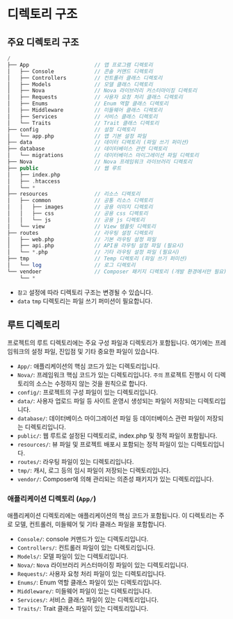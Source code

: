 # 디렉토리 구조

## 주요 디렉토리 구조

```php
/
├── App                     // 앱 프로그램 디렉토리
│   ├── Console             // 콘솔 커맨드 디렉토리
│   ├── Controllers         // 컨트롤러 클래스 디렉토리
│   ├── Models              // 모델 클래스 디렉토리
│   ├── Nova                // Nova 라이브러리 커스터마이징 디렉토리
│   ├── Requests            // 사용자 요청 처리 클래스 디렉토리
│   ├── Enums               // Enum 역할 클래스 디렉토리
│   ├── Middleware          // 미들웨어 클래스 디렉토리
│   ├── Services            // 서비스 클래스 디렉토리
│   └── Traits              // Trait 클래스 디렉토리
├── config                  // 설정 디렉토리
│   └── app.php             // 앱 기본 설정 파일
├── data                    // 데이터 디렉토리 (파일 쓰기 퍼미션)
├── database                // 데이터베이스 관련 디렉토리
│   └── migrations          // 데이터베이스 마이그레이션 파일 디렉토리
├── Nova                    // Nova 프레임워크 라이브러리 디렉토리
├── public                  // 웹 루트
│   ├── index.php
│   ├── .htaccess
│   └── *
├── resources               // 리소스 디렉토리
│   ├── common              // 공통 리소스 디렉토리
│   │   ├── images          // 공용 이미지 디렉토리
│   │   ├── css             // 공용 css 디렉토리
│   │   └── js              // 공용 js 디렉토리
│   └── view                // View 템플릿 디렉토리
├── routes                  // 라우팅 설정 디렉토리
│   ├── web.php             // 기본 라우팅 설정 파일
│   ├── api.php             // API용 라우팅 설정 파일 (필요시)
│   └── *.php               // 기타 라우팅 설정 파일 (필요시)
├── tmp                     // Temp 디렉토리 (파일 쓰기 퍼미션)
│   └── log                 // 로그 디렉토리
└── vendoer                 // Composer 패키지 디렉토리 (개발 환경에서만 필요)
    └── *
```

- `참고` 설정에 따라 디렉토리 구조는 변경될 수 있습니다.
- `data` `tmp` 디렉토리는 파일 쓰기 퍼미션이 필요합니다.


## 루트 디렉토리

프로젝트의 루트 디렉토리에는 주요 구성 파일과 디렉토리가 포함됩니다. 여기에는 프레임워크의 설정 파일, 진입점 및 기타 중요한 파일이 있습니다.

- `App/`: 애플리케이션의 핵심 코드가 있는 디렉토리입니다.
- `Nova/`: 프레임워크 핵심 코드가 있는 디렉토리입니다. `주의` 프로젝트 진행시 이 디렉토리의 소스는 수정하지 않는 것을 원칙으로 합니다. 
- `config/`: 프로젝트의 구성 파일이 있는 디렉토리입니다.
- `data/`: 사용자 업로드 파일 등 사이트 운영시 생성되는 파일이 저장되는 디렉토리입니다.
- `database/`: 데이터베이스 마이그레이션 파일 등 데이터베이스 관련 파일이 저장되는 디렉토리입니다.
- `public/`: 웹 루트로 설정된 디렉토리로, index.php 및 정적 파일이 포함됩니다.
- `resources/`: 뷰 파일 및 프로젝트 배포시 포함되는 정적 파일이 있는 디렉토리입니다.
- `routes/`: 라우팅 파일이 있는 디렉토리입니다.
- `tmp/`: 캐시, 로그 등의 임시 파일이 저장되는 디렉토리입니다.
- `vendor/`: Composer에 의해 관리되는 의존성 패키지가 있는 디렉토리입니다.

### 애플리케이션 디렉토리 (`App/`)

애플리케이션 디렉토리에는 애플리케이션의 핵심 코드가 포함됩니다. 이 디렉토리는 주로 모델, 컨트롤러, 미들웨어 및 기타 클래스 파일을 포함합니다.

- `Console/`: console 커맨드가 있는 디렉토리입니다.
- `Controllers/`: 컨트롤러 파일이 있는 디렉토리입니다.
- `Models/`: 모델 파일이 있는 디렉토리입니다.
- `Nova/`: `Nova` 라이브러리 커스터마이징 파일이 있는 디렉토리입니다.
- `Requests/`: 사용자 요청 처리 파일이 있는 디렉토리입니다.
- `Enums/`: Enum 역할 클래스 파일이 있는 디렉토리입니다.
- `Middleware/`: 미들웨어 파일이 있는 디렉토리입니다.
- `Services/`: 서비스 클래스 파일이 있는 디렉토리입니다.
- `Traits/`: Trait 클래스 파일이 있는 디렉토리입니다.
